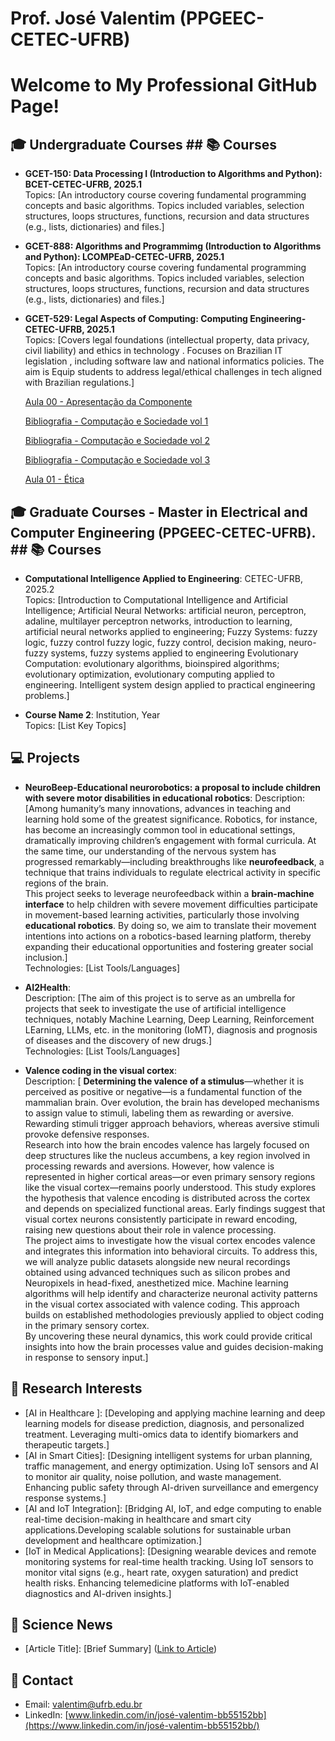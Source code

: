 # Prof. José Valentim (PPGEEC-CETEC-UFRB)
# Welcome to My Professional GitHub Page!

<!-- Hi, I'm Jose Valentim, a [Your Profession/Field] passionate about [Your Research Interests]. -->

## 🎓 Undergraduate Courses ## 📚 Courses
- **GCET-150: Data Processing I (Introduction to Algorithms and Python): BCET-CETEC-UFRB, 2025.1**  
  Topics: [An introductory course covering fundamental programming concepts and basic algorithms. Topics included variables, selection structures, loops structures,  functions, recursion and data structures (e.g., lists, dictionaries) and files.]

- **GCET-888: Algorithms and Programmimg (Introduction to Algorithms and Python): LCOMPEaD-CETEC-UFRB, 2025.1**  
  Topics: [An introductory course covering fundamental programming concepts and basic algorithms. Topics included variables, selection structures, loops structures,  functions, recursion and data structures (e.g., lists, dictionaries) and files.]

<!-- For details about my undergraduate courses, including data processing and introductory programming in Python, check out the [Courses Page](pd1.md). -->
- **GCET-529: Legal Aspects of Computing: Computing Engineering-CETEC-UFRB, 2025.1**  
  Topics: [Covers legal foundations (intellectual property, data privacy, civil liability) and ethics in technology .
Focuses on Brazilian IT legislation , including software law and national informatics policies. The aim is Equip students to address legal/ethical challenges in tech aligned with Brazilian regulations.]

  [Aula 00 - Apresentação da Componente](https://github.com/valentimfilhouk/valentimfilho/raw/main/AspectosLegaisPComputação.pdf)

  [Bibliografia - Computação e Sociedade vol 1](https://github.com/valentimfilhouk/valentimfilho/raw/main/computacao_sociedade_1.pdf)

  [Bibliografia - Computação e Sociedade vol 2](https://github.com/valentimfilhouk/valentimfilho/raw/main/computacao_sociedade_2.pdf)

  [Bibliografia - Computação e Sociedade vol 3](https://github.com/valentimfilhouk/valentimfilho/raw/main/computacao_sociedade_3.pdf)
  
  [Aula 01 - Ética](https://github.com/valentimfilhouk/valentimfilho/raw/main/AspectosLegaisPComputaçãoAula01.pdf)
  
## 🎓 Graduate Courses - Master in Electrical and Computer Engineering (PPGEEC-CETEC-UFRB). ## 📚 Courses
- **Computational Intelligence Applied to Engineering**: CETEC-UFRB, 2025.2   
  Topics: [Introduction to Computational Intelligence and Artificial Intelligence; Artificial Neural Networks:
artificial neuron, perceptron, adaline, multilayer perceptron networks, introduction to
learning, artificial neural networks applied to engineering; Fuzzy Systems: fuzzy logic, fuzzy control
fuzzy logic, fuzzy control, decision making, neuro-fuzzy systems, fuzzy systems applied to engineering
Evolutionary Computation: evolutionary algorithms, bioinspired algorithms;
evolutionary optimization, evolutionary computing applied to engineering. Intelligent
system design applied to practical engineering problems.]


- **Course Name 2**: Institution, Year  
  Topics: [List Key Topics]


## 💻 Projects
- **NeuroBeep-Educational neurorobotics: a proposal to include children with severe motor disabilities in educational robotics**:
  Description: [Among humanity’s many innovations, advances in teaching and learning hold some of the greatest significance. Robotics, for instance, has become an increasingly common tool in educational settings, dramatically improving children’s engagement with formal curricula. At the same time, our understanding of the nervous system has progressed remarkably—including breakthroughs like **neurofeedback**, a technique that trains individuals to regulate electrical activity in specific regions of the brain.  
This project seeks to leverage neurofeedback within a **brain-machine interface** to help children with severe movement difficulties participate in movement-based learning activities, particularly those involving **educational robotics**. By doing so, we aim to translate their movement intentions into actions on a robotics-based learning platform, thereby expanding their educational opportunities and fostering greater social inclusion.]  
  Technologies: [List Tools/Languages]  
  <!-- [Link to Repository](https://github.com/your-repo-link -->
 

- **AI2Health**:  
  Description: [The aim of this project is to serve as an umbrella for projects that seek to investigate the use of artificial intelligence techniques, notably Machine Learning, Deep Learning, Reinforcement LEarning, LLMs, etc. in the monitoring (IoMT), diagnosis and prognosis of diseases and the discovery of new drugs.]  
  Technologies: [List Tools/Languages]
   <!-- [Live Demo](https://your-demo-link) -->
  

- **Valence coding in the visual cortex**:  
  Description: [
**Determining the valence of a stimulus**—whether it is perceived as positive or negative—is a fundamental function of the mammalian brain. Over evolution, the brain has developed mechanisms to assign value to stimuli, labeling them as rewarding or aversive. Rewarding stimuli trigger approach behaviors, whereas aversive stimuli provoke defensive responses.  
Research into how the brain encodes valence has largely focused on deep structures like the nucleus accumbens, a key region involved in processing rewards and aversions. However, how valence is represented in higher cortical areas—or even primary sensory regions like the visual cortex—remains poorly understood. This study explores the hypothesis that valence encoding is distributed across the cortex and depends on specialized functional areas. Early findings suggest that visual cortex neurons consistently participate in reward encoding, raising new questions about their role in valence processing.  
The project aims to investigate how the visual cortex encodes valence and integrates this information into behavioral circuits. To address this, we will analyze public datasets alongside new neural recordings obtained using advanced techniques such as silicon probes and Neuropixels in head-fixed, anesthetized mice. Machine learning algorithms will help identify and characterize neuronal activity patterns in the visual cortex associated with valence coding. This approach builds on established methodologies previously applied to object coding in the primary sensory cortex.  
By uncovering these neural dynamics, this work could provide critical insights into how the brain processes value and guides decision-making in response to sensory input.]
 
 <!-- [Live Demo](https://your-demo-link) -->
  
  
## 🔬 Research Interests
- [AI in Healthcare ]: [Developing and applying machine learning and deep learning models for disease prediction, diagnosis, and personalized treatment. Leveraging multi-omics data to identify biomarkers and therapeutic targets.]
- [AI in Smart Cities]: [Designing intelligent systems for urban planning, traffic management, and energy optimization.
Using IoT sensors and AI to monitor air quality, noise pollution, and waste management.
Enhancing public safety through AI-driven surveillance and emergency response systems.]
- [AI and IoT Integration]: [Bridging AI, IoT, and edge computing to enable real-time decision-making in healthcare and smart city applications.Developing scalable solutions for sustainable urban development and healthcare optimization.]
- [IoT in Medical Applications]: [Designing wearable devices and remote monitoring systems for real-time health tracking.
Using IoT sensors to monitor vital signs (e.g., heart rate, oxygen saturation) and predict health risks.
Enhancing telemedicine platforms with IoT-enabled diagnostics and AI-driven insights.]
  

## 📰 Science News
- [Article Title]: [Brief Summary] ([Link to Article](https://article-link))

## 📧 Contact
- Email: [valentim@ufrb.edu.br](mailto:your-email@example.com)
- LinkedIn: [www.linkedin.com/in/josé-valentim-bb55152bb](https://www.linkedin.com/in/josé-valentim-bb55152bb/)
